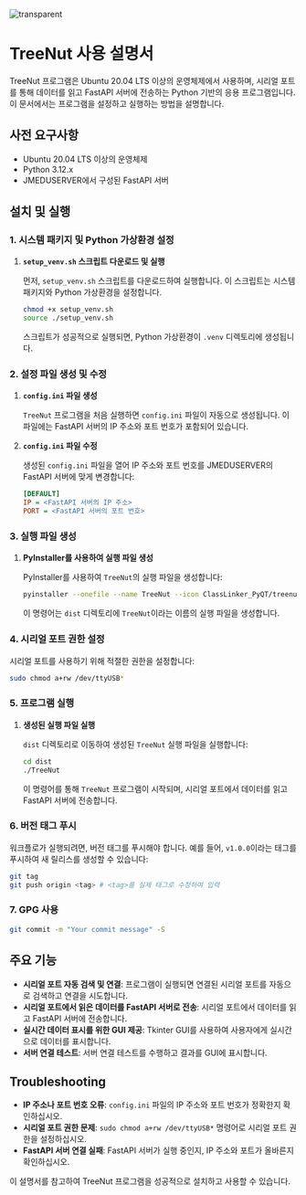 ![transparent](https://capsule-render.vercel.app/api?type=transparent&fontColor=A991E5&text=CLASS%20LINKER&height=150&fontSize=60&desc=By%20Joffice%20:%20Kim,%20Seo,%20Goe&descAlignY=75&descAlign=60)
# TreeNut 사용 설명서

TreeNut 프로그램은 Ubuntu 20.04 LTS 이상의 운영체제에서 사용하며, 시리얼 포트를 통해 데이터를 읽고 FastAPI 서버에 전송하는 Python 기반의 응용 프로그램입니다. 이 문서에서는 프로그램을 설정하고 실행하는 방법을 설명합니다.

## 사전 요구사항

- Ubuntu 20.04 LTS 이상의 운영체제
- Python 3.12.x
- JMEDUSERVER에서 구성된 FastAPI 서버

## 설치 및 실행

### 1. 시스템 패키지 및 Python 가상환경 설정

1. **`setup_venv.sh` 스크립트 다운로드 및 실행**

   먼저, `setup_venv.sh` 스크립트를 다운로드하여 실행합니다. 이 스크립트는 시스템 패키지와 Python 가상환경을 설정합니다.

   ```bash
   chmod +x setup_venv.sh
   source ./setup_venv.sh
   ```

   스크립트가 성공적으로 실행되면, Python 가상환경이 `.venv` 디렉토리에 생성됩니다.

### 2. 설정 파일 생성 및 수정

1. **`config.ini` 파일 생성**

   `TreeNut` 프로그램을 처음 실행하면 `config.ini` 파일이 자동으로 생성됩니다. 이 파일에는 FastAPI 서버의 IP 주소와 포트 번호가 포함되어 있습니다.

2. **`config.ini` 파일 수정**

   생성된 `config.ini` 파일을 열어 IP 주소와 포트 번호를 JMEDUSERVER의 FastAPI 서버에 맞게 변경합니다:

   ```ini
   [DEFAULT]
   IP = <FastAPI 서버의 IP 주소>
   PORT = <FastAPI 서버의 포트 번호>
   ```

### 3. 실행 파일 생성

1. **PyInstaller를 사용하여 실행 파일 생성**

   PyInstaller를 사용하여 `TreeNut`의 실행 파일을 생성합니다:

   ```bash
   pyinstaller --onefile --name TreeNut --icon ClassLinker_PyQT/treenut.ico ClassLinker_PyQT/TreeNut.py
   ```

   이 명령어는 `dist` 디렉토리에 `TreeNut`이라는 이름의 실행 파일을 생성합니다.

### 4. 시리얼 포트 권한 설정

시리얼 포트를 사용하기 위해 적절한 권한을 설정합니다:

```bash
sudo chmod a+rw /dev/ttyUSB*
```

### 5. 프로그램 실행

1. **생성된 실행 파일 실행**

   `dist` 디렉토리로 이동하여 생성된 `TreeNut` 실행 파일을 실행합니다:

   ```bash
   cd dist
   ./TreeNut
   ```

   이 명령어를 통해 `TreeNut` 프로그램이 시작되며, 시리얼 포트에서 데이터를 읽고 FastAPI 서버에 전송합니다.

### 6. 버전 태그 푸시

워크플로가 실행되려면, 버전 태그를 푸시해야 합니다. 예를 들어, `v1.0.0`이라는 태그를 푸시하여 새 릴리스를 생성할 수 있습니다:

```bash
git tag
git push origin <tag> # <tag>를 실제 태그로 수정하여 입력
```

### 7. GPG 사용 
```bash
git commit -m "Your commit message" -S

```

## 주요 기능

- **시리얼 포트 자동 검색 및 연결**: 프로그램이 실행되면 연결된 시리얼 포트를 자동으로 검색하고 연결을 시도합니다.
- **시리얼 포트에서 읽은 데이터를 FastAPI 서버로 전송**: 시리얼 포트에서 데이터를 읽고 FastAPI 서버에 전송합니다.
- **실시간 데이터 표시를 위한 GUI 제공**: Tkinter GUI를 사용하여 사용자에게 실시간으로 데이터를 표시합니다.
- **서버 연결 테스트**: 서버 연결 테스트를 수행하고 결과를 GUI에 표시합니다.

## Troubleshooting

- **IP 주소나 포트 번호 오류**: `config.ini` 파일의 IP 주소와 포트 번호가 정확한지 확인하십시오.
- **시리얼 포트 권한 문제**: `sudo chmod a+rw /dev/ttyUSB*` 명령어로 시리얼 포트 권한을 설정하십시오.
- **FastAPI 서버 연결 실패**: FastAPI 서버가 실행 중인지, IP 주소와 포트가 올바른지 확인하십시오.

이 설명서를 참고하여 TreeNut 프로그램을 성공적으로 설치하고 사용할 수 있습니다.

